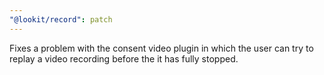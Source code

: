 ```yaml
---
"@lookit/record": patch
---
```


Fixes a problem with the consent video plugin in which the user can try to
replay a video recording before the it has fully stopped.
